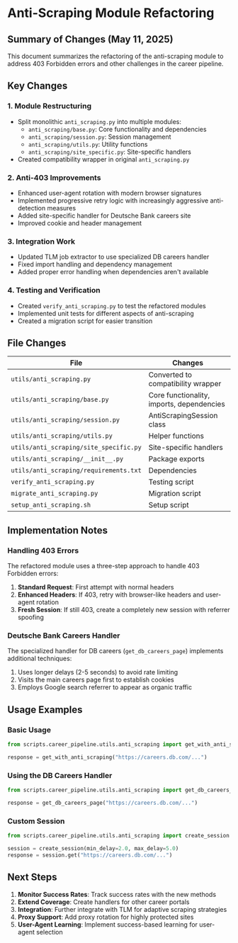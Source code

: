 # Anti-Scraping Module Refactoring

## Summary of Changes (May 11, 2025)

This document summarizes the refactoring of the anti-scraping module to address 403 Forbidden errors and other challenges in the career pipeline.

## Key Changes

### 1. Module Restructuring
- Split monolithic `anti_scraping.py` into multiple modules:
  - `anti_scraping/base.py`: Core functionality and dependencies
  - `anti_scraping/session.py`: Session management 
  - `anti_scraping/utils.py`: Utility functions
  - `anti_scraping/site_specific.py`: Site-specific handlers
- Created compatibility wrapper in original `anti_scraping.py`

### 2. Anti-403 Improvements
- Enhanced user-agent rotation with modern browser signatures
- Implemented progressive retry logic with increasingly aggressive anti-detection measures
- Added site-specific handler for Deutsche Bank careers site
- Improved cookie and header management

### 3. Integration Work
- Updated TLM job extractor to use specialized DB careers handler
- Fixed import handling and dependency management
- Added proper error handling when dependencies aren't available

### 4. Testing and Verification
- Created `verify_anti_scraping.py` to test the refactored modules
- Implemented unit tests for different aspects of anti-scraping
- Created a migration script for easier transition

## File Changes

| File | Changes |
|------|---------|
| `utils/anti_scraping.py` | Converted to compatibility wrapper |
| `utils/anti_scraping/base.py` | Core functionality, imports, dependencies |
| `utils/anti_scraping/session.py` | AntiScrapingSession class |  
| `utils/anti_scraping/utils.py` | Helper functions |
| `utils/anti_scraping/site_specific.py` | Site-specific handlers |
| `utils/anti_scraping/__init__.py` | Package exports |
| `utils/anti_scraping/requirements.txt` | Dependencies |
| `verify_anti_scraping.py` | Testing script |
| `migrate_anti_scraping.py` | Migration script |
| `setup_anti_scraping.sh` | Setup script |

## Implementation Notes

### Handling 403 Errors
The refactored module uses a three-step approach to handle 403 Forbidden errors:

1. **Standard Request**: First attempt with normal headers
2. **Enhanced Headers**: If 403, retry with browser-like headers and user-agent rotation
3. **Fresh Session**: If still 403, create a completely new session with referrer spoofing

### Deutsche Bank Careers Handler
The specialized handler for DB careers (`get_db_careers_page`) implements additional techniques:

1. Uses longer delays (2-5 seconds) to avoid rate limiting
2. Visits the main careers page first to establish cookies
3. Employs Google search referrer to appear as organic traffic

## Usage Examples

### Basic Usage
```python
from scripts.career_pipeline.utils.anti_scraping import get_with_anti_scraping

response = get_with_anti_scraping("https://careers.db.com/...")
```

### Using the DB Careers Handler
```python
from scripts.career_pipeline.utils.anti_scraping import get_db_careers_page

response = get_db_careers_page("https://careers.db.com/...")
```

### Custom Session
```python
from scripts.career_pipeline.utils.anti_scraping import create_session

session = create_session(min_delay=2.0, max_delay=5.0)
response = session.get("https://careers.db.com/...")
```

## Next Steps

1. **Monitor Success Rates**: Track success rates with the new methods
2. **Extend Coverage**: Create handlers for other career portals
3. **Integration**: Further integrate with TLM for adaptive scraping strategies
4. **Proxy Support**: Add proxy rotation for highly protected sites
5. **User-Agent Learning**: Implement success-based learning for user-agent selection
